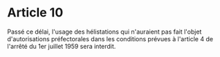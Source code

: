 # Article 10

Passé ce délai, l'usage des hélistations qui n'auraient pas fait l'objet d'autorisations préfectorales dans les conditions prévues à l'article 4 de l'arrêté du 1er juillet 1959 sera interdit.
